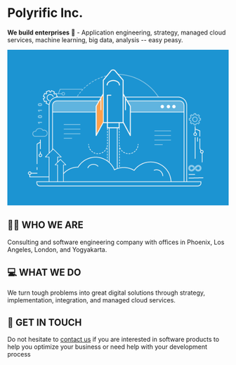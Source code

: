 # Polyrific Inc.

**We build enterprises** :office: - Application engineering, strategy, managed cloud services, machine learning, big data, analysis -- easy peasy.

![Cloud-Hosting-Software-Engineering-Polyrific](https://raw.githubusercontent.com/Polyrific-Inc/.github/main/profile/Cloud-Hosting-Software-Engineering-Polyrific.png)

## :man_technologist: WHO WE ARE 

Consulting and software engineering company with offices in Phoenix, Los Angeles, London, and Yogyakarta.

## :computer: WHAT WE DO 

We turn tough problems into great digital solutions through strategy, implementation, integration, and managed cloud services.

## :handshake: GET IN TOUCH 

Do not hesitate to [contact us](https://polyrific.com/contact) if you are interested in software products to help you optimize your business or need help with your development process
